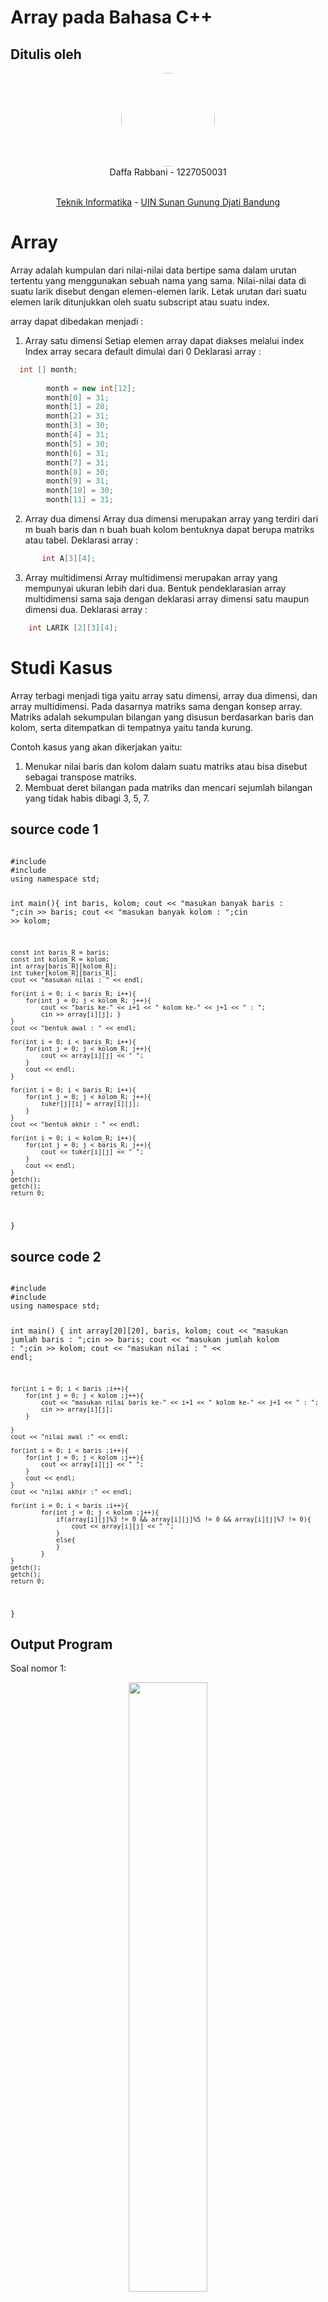 # Array pada Bahasa C++

## Ditulis oleh

<div align='center'>

<img src="https://user-images.githubusercontent.com/120996792/208885375-dfb7d2f1-c290-420e-8cf4-e45e744f6d77.png" width="150" height="150" style="border-radius: 50%"/>
<br> Daffa Rabbani - 1227050031

<br> [Teknik Informatika](http://if.uinsgd.ac.id/) - [UIN Sunan Gunung Djati Bandung](https://uinsgd.ac.id/) 

</div>

# Array

Array adalah kumpulan dari nilai-nilai data bertipe sama dalam urutan tertentu yang menggunakan sebuah nama yang sama. Nilai-nilai data di suatu larik disebut dengan elemen-elemen larik.
Letak urutan dari suatu elemen larik ditunjukkan oleh suatu subscript atau suatu index.

 array dapat dibedakan menjadi :
1. Array satu dimensi
Setiap elemen array dapat diakses melalui index
Index array secara default dimulai dari 0
Deklarasi array :<br>
```cpp
  int [] month;
       
        month = new int[12];
        month[0] = 31;
        month[1] = 28;
        month[2] = 31;
        month[3] = 30;
        month[4] = 31;
        month[5] = 30;
        month[6] = 31;
        month[7] = 31;
        month[8] = 30;
        month[9] = 31;
        month[10] = 30;
        month[11] = 31;
```

2. Array dua dimensi
Array dua dimensi merupakan array yang terdiri dari m buah baris dan n buah buah kolom bentuknya dapat berupa matriks atau tabel.
Deklarasi array :<br>
```cpp
       int A[3][4];
```


3. Array multidimensi
Array multidimensi merupakan array yang mempunyai ukuran lebih dari dua. Bentuk pendeklarasian array multidimensi sama saja dengan deklarasi array dimensi satu maupun dimensi dua.
Deklarasi array : <br>
```cpp
    int LARIK [2][3][4];
```

# Studi Kasus
Array terbagi menjadi tiga yaitu array satu dimensi, array dua dimensi, dan array multidimensi. 
Pada dasarnya matriks sama dengan konsep array. Matriks adalah sekumpulan bilangan yang disusun berdasarkan baris dan kolom, serta ditempatkan di tempatnya yaitu tanda kurung. <br>

Contoh kasus yang akan dikerjakan yaitu:

1.  Menukar nilai baris dan kolom dalam suatu matriks atau bisa disebut sebagai transpose matriks.
2.	Membuat deret bilangan pada matriks dan mencari sejumlah bilangan yang tidak habis dibagi 3, 5, 7.

## source code 1
<code>
#include <iostream>
#include <conio.h>
using namespace std;

int main(){
    int baris, kolom;
    cout << "masukan banyak baris : ";cin >> baris;
    cout << "masukan banyak kolom : ";cin >> kolom;
   
    const int baris_R = baris;
    const int kolom_R = kolom;
    int array[baris_R][kolom_R];
    int tuker[kolom_R][baris_R];
    cout << "masukan nilai : " << endl;
   
    for(int i = 0; i < baris_R; i++){
        for(int j = 0; j < kolom_R; j++){
            cout << "baris ke-" << i+1 << " kolom ke-" << j+1 << " : ";
            cin >> array[i][j]; }
    }
    cout << "bentuk awal : " << endl;
   
    for(int i = 0; i < baris_R; i++){
        for(int j = 0; j < kolom_R; j++){
            cout << array[i][j] << " ";
        }
        cout << endl;
    }
   
    for(int i = 0; i < baris_R; i++){
        for(int j = 0; j < kolom_R; j++){
            tuker[j][i] = array[i][j];
        }
    }
    cout << "bentuk akhir : " << endl;
   
    for(int i = 0; i < kolom_R; i++){
        for(int j = 0; j < baris_R; j++){
            cout << tuker[i][j] << " ";
        }
        cout << endl;
    }
    getch();  
    getch();         
    return 0;
}
</code>

## source code 2
<code>
#include <iostream>
#include <conio.h>
using namespace std;

int main()
{
    int array[20][20], baris, kolom;
    cout << "masukan jumlah baris : ";cin >> baris;
    cout << "masukan jumlah kolom : ";cin >> kolom;
    cout << "masukan nilai : " << endl;
    
    for(int i = 0; i < baris ;i++){
        for(int j = 0; j < kolom ;j++){
            cout << "masukan nilai baris ke-" << i+1 << " kolom ke-" << j+1 << " : ";
            cin >> array[i][j];
        }
        
    }
    cout << "nilai awal :" << endl;
    
	for(int i = 0; i < baris ;i++){
        for(int j = 0; j < kolom ;j++){
            cout << array[i][j] << " ";
        }
        cout << endl;
    }
    cout << "nilai akhir :" << endl;
    
	for(int i = 0; i < baris ;i++){
            for(int j = 0; j < kolom ;j++){
                if(array[i][j]%3 != 0 && array[i][j]%5 != 0 && array[i][j]%7 != 0){
                    cout << array[i][j] << " ";
                }
                else{
                }
            }
    }
    getch();
    getch();
    return 0;
}
</code>
## Output Program

Soal nomor 1: <br>
<div align="center">
   <img src="https://user-images.githubusercontent.com/120996792/208889235-b7c5eb58-5bd6-4486-84e7-43e48c7d7008.png" width="50%">
</div>

Soal nomor 2:<br>
<div align="center">
   <img src="https://user-images.githubusercontent.com/120996792/208889302-5f88daa4-eeef-409e-b829-7bbb0f3bf5ec.png" width="50%">
</div>


